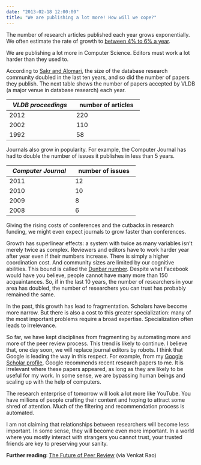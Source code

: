 ```yaml
---
date: "2013-02-18 12:00:00"
title: "We are publishing a lot more! How will we cope?"
---
```




The number of research articles published each year grows exponentially. We often estimate the rate of growth to [between 4% to 6% a year](http://neuroskeptic.blogspot.ca/2012/09/science-growing-too-fast.html).

We are publishing a lot more in Computer Science. Editors must work a lot harder than they used to.

According to [Sakr and Alomari](http://link.springer.com/article/10.1007%2Fs11192-011-0385-y?LI=true), the size of the database research community doubled in the last ten years, and so did the number of papers they publish. The next table shows the number of papers accepted by VLDB (a major venue in database research) each year.

&nbsp;&nbsp;<em>VLDB proceedings</em>&nbsp;&nbsp; |&nbsp;&nbsp;number of articles&nbsp;&nbsp; |
-------------------------|-------------------------|
2012                     |220                      |
2002                     |110                      |
1992                     |58                       |


Journals also grow in popularity. For example, the Computer Journal has had to double the number of issues it publishes in less than 5 years.

&nbsp;&nbsp;<em>Computer Journal</em>&nbsp;&nbsp; |&nbsp;&nbsp;number of issues&nbsp;&nbsp; |
-------------------------|-------------------------|
2011                     |12                       |
2010                     |10                       |
2009                     |8                        |
2008                     |6                        |


Giving the rising costs of conferences and the cutbacks in research funding, we might even expect journals to grow faster than conferences.

Growth has superlinear effects: a system with twice as many variables isn&rsquo;t merely twice as complex. Reviewers and editors have to work harder year after year even if their numbers increase. There is simply a higher coordination cost. And community sizes are limited by our cognitive abilities. This bound is called the [Dunbar number](https://en.wikipedia.org/wiki/Dunbar_number). Despite what Facebook would have you believe, people cannot have many more than 150 acquaintances. So, if in the last 10 years, the number of researchers in your area has doubled, the number of researchers you can trust has probably remained the same.

In the past, this growth has lead to fragmentation. Scholars have become more narrow. But there is also a cost to this greater specialization: many of the most important problems require a broad expertise. Specialization often leads to irrelevance.

So far, we have kept disciplines from fragmenting by automating more and more of the peer review process. This trend is likely to continue. I believe that, one day soon, we will replace journal editors by robots. I think that Google is leading the way in this respect. For example, from my [Google Scholar profile](https://scholar.google.com/citations?user=q1ja-G8AAAAJ), Google recommends recent research papers to me. It is irrelevant where these papers appeared, as long as they are likely to be useful for my work. In some sense, we are bypassing human beings and scaling up with the help of computers.

The research enterprise of tomorrow will look a lot more like YouTube. You have millions of people crafting their content and hoping to attract some shred of attention. Much of the filtering and recommendation process is automated.

I am not claiming that relationships between researchers will become less important. In some sense, they will become even more important. In a world where you mostly interact with strangers you cannot trust, your trusted friends are key to preserving your sanity.

__Further reading__: [The Future of Peer Review](http://backreaction.blogspot.ca/2013/02/the-future-of-peer-review.html) (via Venkat Rao)

